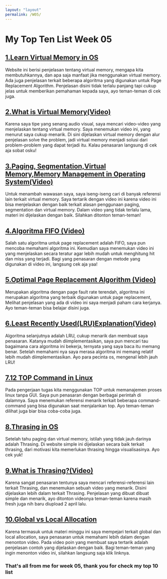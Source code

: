 ```yaml
---
layout: "layout"
permalink: /W05/
---
```

# My Top Ten List Week 05

## [1.Learn Virtual Memory in OS](https://www.tutorialspoint.com/operating_system/os_virtual_memory.htm)
Website ini berisi penjelasan tentang virtual memory, mengapa kita membutuhkannya, dan apa saja manfaat jika menggunakan virtual memory. Ada juga penjelasan terkait beberapa algoritma yang digunakan untuk Page Replacement Algorithm. Penjelasan disini tidak terlalu panjang tapi cukup jelas untuk memberikan pemahaman kepada saya, ayo teman-teman di cek juga.

## [2.What is Virtual Memory(Video)](https://youtu.be/qlH4-oHnBb8)
Karena saya tipe yang senang audio visual, saya mencari video-video yang menjelaskan tentang virtual memory. Saya menemukan video ini, yang menurut saya cukup menarik. Di sini dijelaskan virtual memory dengan alur penjelasan solve the problem, jadi virtual memory menjadi solusi dari problem-problem yang dapat terjadi itu. Kalau penasaran langsung di cek aja sobat osku!

## [3.Paging, Segmentation,Virtual Memory,Memory Management in Operating System(Video)](https://www.youtube.com/watch?v=Gjfiuj3lm2o)
Untuk menambah wawasan saya, saya iseng-iseng cari di banyak referensi lain terkait virtual memory. Saya tertarik dengan video ini karena video ini bisa menjelaskan dengan baik terkait alasan penggunaan paging, segmentation dan virtual memory. Dalam video yang tidak terlalu lama, materi ini dijelaskan dengan baik. Silahkan ditonton teman-teman!

## [4.Algoritma FIFO (Video)](https://www.youtube.com/watch?v=mc4Luxbxmxc)
Salah satu algoritma untuk page replacement adalah FIFO, saya pun mencoba memahami algoritma ini. Kemudian saya menemukan video ini yang menjelaskan secara teratur agar lebih mudah untuk menghitung hit dan miss yang terjadi. Bagi yang penasaran dengan metode yang digunakan di video ini, langsung cek aja yaa!

## [5.Optimal Page Replacement Algorithm (Video)](https://www.youtube.com/watch?v=XmdgDHhx0fg)
Merupakan algoritma dengan page fault rate terendah, algoritma ini merupakan algoritma yang terbaik digunakan untuk page replacement, Melihat penjelasan yang ada di video ini saya menjadi paham cara kerjanya. Ayo teman-teman bisa belajar disini juga.

## [6.Least Recently Used(LRU)Explanation(Video)](https://www.youtube.com/watch?v=4wVp97-uqr0)
Algoritma selanjutnya adalah LRU, cukup menarik dan membuat saya penasaran. Katanya mudah diimplementasikan, saya pun mencari tau bagaimana cara algoritma ini bekerja, ternyata yang saya baca itu memang benar. Setelah memahami nya saya merasa algoritma ini memang relatif lebih mudah diimplementasikan. Ayo para pecinta os, mengenal lebih jauh LRU!

## [7.12 TOP Command in Linux](https://www.tecmint.com/12-top-command-examples-in-linux/)
Pada pengerjaan tugas kita menggunakan TOP untuk memanajemen proses linux tanpa GUI. Saya pun penasaran dengan berbagai perintah di dalamnya. Saya menemukan referensi menarik terkait beberapa command-command yang bisa digunakan saat menjalankan top. Ayo teman-teman dilihat juga biar bisa coba-coba juga. 

## [8.Thrasing in OS](https://www.thecrazyprogrammer.com/2019/02/thrashing-in-operating-system-os.html)
Setelah tahu paging dan virtual memory, istilah yang tidak jauh darinya adalah Thrasing. Di website simple ini dijelaskan secara baik terkait thrasing, dari motivasi kita memerlukan thrasing hingga visualisasinya. Ayo cek yuk!

## [9.What is Thrasing?(Video)](https://www.youtube.com/watch?v=vtyXZWp9Fsk)
Karena sangat penasaran tentunya saya mencari referensi-referensi lain terkait Thrasing, dan menemukan sebuah video yang menarik. Disini dijelaskan lebih dalam terkait Thrasing. Penjelasan yang dibuat dibuat simple dan menarik, ayo ditonton videonya teman-teman karena masih fresh juga nih baru diupload 2 april lalu.

## [10.Global vs Local Allocation](https://www.youtube.com/watch?v=INkGpEuO5XA)
Karena termasuk untuk materi minggu ini saya mempejari terkait global dan local allocation, saya penasaran untuk memahami lebih dalam dengan menonton video. Pada video poin yang membuat saya tertarik adalah penjelasan contoh yang dijelaskan dengan baik. Bagi teman-teman yang ingin menonton video ini, silahkan langsung saja klik linknya.

### That's all from me for week 05, thank you for check my top 10 list
